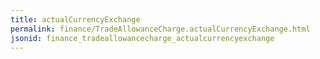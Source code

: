 ```yaml
---
title: actualCurrencyExchange
permalink: finance/TradeAllowanceCharge.actualCurrencyExchange.html
jsonid: finance_tradeallowancecharge_actualcurrencyexchange
---
```

